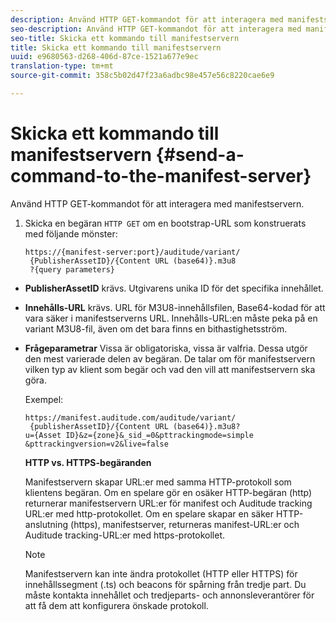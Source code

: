 ```yaml
---
description: Använd HTTP GET-kommandot för att interagera med manifestservern.
seo-description: Använd HTTP GET-kommandot för att interagera med manifestservern.
seo-title: Skicka ett kommando till manifestservern
title: Skicka ett kommando till manifestservern
uuid: e9680563-d268-406d-87ce-1521a677e9ec
translation-type: tm+mt
source-git-commit: 358c5b02d47f23a6adbc98e457e56c8220cae6e9

---
```



# Skicka ett kommando till manifestservern {#send-a-command-to-the-manifest-server}

Använd HTTP GET-kommandot för att interagera med manifestservern.

1. Skicka en begäran `HTTP GET` om en bootstrap-URL som konstruerats med följande mönster:

   ```
   https://{manifest-server:port}/auditude/variant/
    {PublisherAssetID}/{Content URL (base64)}.m3u8
    ?{query parameters}
   ```

* **PublisherAssetID** krävs. Utgivarens unika ID för det specifika innehållet.

* **Innehålls-URL** krävs. URL för M3U8-innehållsfilen, Base64-kodad för att vara säker i manifestserverns URL. Innehålls-URL:en måste peka på en variant M3U8-fil, även om det bara finns en bithastighetsström.

* **Frågeparametrar** Vissa är obligatoriska, vissa är valfria. Dessa utgör den mest varierade delen av begäran. De talar om för manifestservern vilken typ av klient som begär och vad den vill att manifestservern ska göra.

   Exempel:

   ```
   https://manifest.auditude.com/auditude/variant/
    {publisherAssetID}/{Content URL (base64)}.m3u8?
   u={Asset ID}&z={zone}&_sid_=0&pttrackingmode=simple
   &pttrackingversion=v2&live=false
   ```

   **HTTP vs. HTTPS-begäranden**

   Manifestservern skapar URL:er med samma HTTP-protokoll som klientens begäran. Om en spelare gör en osäker HTTP-begäran (http) returnerar manifestservern URL:er för manifest och Auditude tracking URL:er med http-protokollet. Om en spelare skapar en säker HTTP-anslutning (https), manifestserver, returneras manifest-URL:er och Auditude tracking-URL:er med https-protokollet.

   >[!NOTE]
   >
   >Manifestservern kan inte ändra protokollet (HTTP eller HTTPS) för innehållssegment (.ts) och beacons för spårning från tredje part. Du måste kontakta innehållet och tredjeparts- och annonsleverantörer för att få dem att konfigurera önskade protokoll.